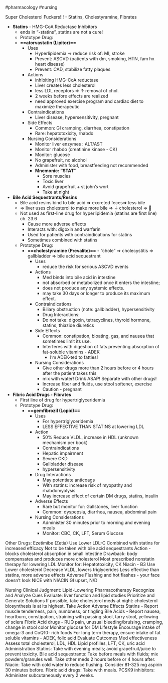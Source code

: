 #pharmacology #nursing 

Super Cholesterol Fuckers!!! - Statins, Cholestyramine, Fibrates

- **Statins** - HMG-CoA Reductase Inhibitors
	- ends in “-statins”, statins are not a cure!
	- Prototype Drug:
	- **==atorvastatin (Lipitor)==**
		- Uses
			- Hyperlipidemia => reduce risk of: MI, stroke
			- Prevent: ASCVD (patients with dm, smoking, HTN, fam hx heart disease)
			- Prevent: CAD, stabilize fatty plaques
		- Actions
			- inhibiting HMG-CoA reductase
			- Liver creates less cholesterol
			- less LDL receptors => ↑ removal of chol.
			- 2 weeks before effects are realized
			- need approved exercise program and cardiac diet to maximize therapeutic
		- Contraindications
			- Liver disease, hypersensitivity, pregnant
		- Side Effects
			- Common: GI cramping, diarrhea, constipation
			- Rare: hepatotoxicity, rhabdo
		- Nursing Considerations
			- Monitor liver enzymes : ALT/AST
			- Monitor rhabdo (creatinine kinase - CK)
			- Monitor: glucose
			- No grapefruit, no alcohol
			- Administer with food, breastfeeding not recommended
			- **Mnemonic: “STAT**”
				- Sore muscles
				- Toxic liver
				- Avoid grapefruit + st john’s wort
				- Take at night
- **Bile Acid Sequestrants/Resins**
	- Bile acid resins bind to bile acid => excreted feces=> less bile  
	- => liver uses cholesterol to make more bile => ↓ cholesterol => 🙂
	- Not used as first-line drug for hyperlipidemia (statins are first line) ch. 23.6
		- Cause more adverse effects
		- Interacts with: digoxin and warfarin
		- Used for patients with contraindications for statins
		- Sometimes combined with statins
	- Prototype Drug:
		- **==cholestyramine (Prevalite)==** - “chole” => cholecystitis => gallbladder => bile acid sequestrant
			- Uses
				- reduce the risk for serious ASCVD events
			- Actions
				- Med binds into bile acid in intestine
				- not absorbed or metabolized once it enters the intestine; 
				- does not produce any systemic effects. 
				- may take 30 days or longer to produce its maximum effect.
			- Contraindications
				- Biliary obstruction (note: gallbladder), hypersensitivity
				- Drug Interactions:
				- Do not take: digoxin, tetracyclines, thyroid hormone, statins, thiazide diuretics
			- Side Effects
				- Common: constipation, bloating, gas, and nausea that sometimes limit its use.
				- Interferes with digestion of fats preventing absorption of fat-soluble vitamins - ADEK
					- I’m ADEK-ted to fatties!
			- Nursing Considerations
				- Give other drugs more than 2 hours before or 4 hours after the patient takes this
				- mix with water! Drink ASAP! Separate with other drugs!
				- Increase fiber and fluids, use stool softener, exercise
				- Caution - pregnant
- **Fibric Acid Drugs - Fibrates** 
	- First line of drug for hypertriglyceridemia
	- Prototype Drug:
		- **==gemfibrozil (Lopid)==**
			- Uses
				- For hypertriglyceridemia
				- LESS EFFECTIVE THAN STATINS at lowering LDL
			- Action
				- 50% Reduce VLDL, increase in HDL (unknown mechanism per book)
				- Contraindications
				- Hepatic impairment
				- Severe CKD
				- Gallbladder disease
				- hypersensitivity
			- Drug Interactions
				- May potentiate anticoags
				- With statins: increase risk of myopathy and rhabdomyolysis
				- May increase effect of certain DM drugs, statins, insulin
			- Adverse Effects
				- Rare but monitor for: Gallstones, liver function
				- Common: dyspepsia, diarrhea, nausea, abdominal pain
			- Nursing Considerations
				- Administer 30 minutes prior to morning and evening meals
				- Monitor: CBC, CK, LFT, Serum Glucose

Other Drugs:
Ezetimibe (Zetia)
Use
Lower LDL-C
Combined with statins for increased efficacy
Not to be taken with bile acid sequestrants
Action - blocks cholesterol absorption in small intestine
Drawback: body compensates and produces more cholesterol
Most prescribed nonstatin therapy for lowering LDL
Monitor for:
Hepatotoxicity, CK
Niacin - B3
Use
Lower cholesterol
Decrease VLDL, lowers triglycerides
Less effective than statins, more adverse effects
Adverse
Flushing and hot flashes - your face doesn’t look NICE with NIACIN
GI upset, N/D

Nursing Clinical Judgment: Lipid-Lowering Pharmacotherapy
Recognize and Analyze Cues
Evaluate: liver function and lipid studies
Prioritize and Generate Solutions
If possible, take cholesterol meds at night: cholesterol biosynthesis is at its highest.
Take Action
Adverse Effects
Statins - Report muscle tenderness, pain, numbness, or tingling 
Bile Acids - Report nausea, heartburn, constipation, straining with passing stool, tarry stool, yellowing of sclera
Fibric Acid drugs - RUQ pain, unusual bleeding/bruising, cramping, change in stool color
Monitor glucose for DM
Lifestyle
Encourage intake of omega-3 and CoQ10- rich foods
For long term therapy, ensure intake of fat soluble vitamins - ADEK, folic acid
Evaluate Outcomes
Med effectiveness
Assess total cholesterol, LDL, HDL
Lipid profilles, LFT, CK, uric acid
Administration
Statins: Take with evening meals; avoid grapefruit/juice to prevent toxicity.
Bile acid sequestrants: Take before meals with fluids; mix powders/granules well. Take other meds 2 hours before or 4 hours after.
Niacin: Take with cold water to reduce flushing. Consider 81-325 mg aspirin 30 minutes before.
Fibric acid drugs: Take with meals.
PCSK9 inhibitors: Administer subcutaneously every 2 weeks.
